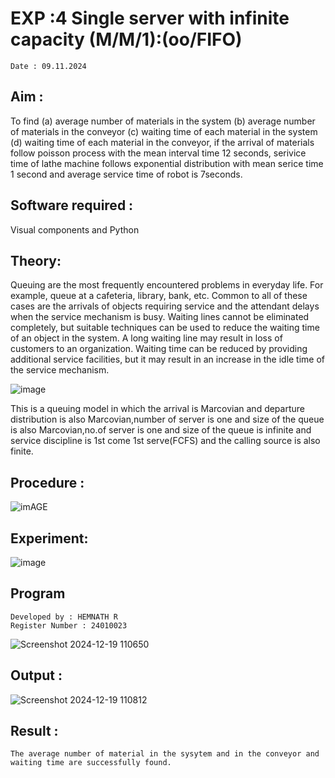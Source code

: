 # EXP :4 Single server with infinite capacity (M/M/1):(oo/FIFO)
```
Date : 09.11.2024
```
## Aim :
To find (a) average number of materials in the system (b) average number of materials in the conveyor (c) waiting time of each material in the system (d) waiting time of each material in the conveyor, if the arrival  of materials follow poisson process with the mean interval time 12 seconds, serivice time of lathe machine follows exponential distribution with mean serice time 1 second and average service time of robot is 7seconds.

## Software required :
Visual components and Python

## Theory:
Queuing are the most frequently encountered problems in everyday life. For example, queue at a cafeteria, library, bank, etc. Common to all of these cases are the arrivals of objects requiring service and the attendant delays when the service mechanism is busy. Waiting lines cannot be eliminated completely, but suitable techniques can be used to reduce the waiting time of an object in the system. A long waiting line may result in loss of customers to an organization. Waiting time can be reduced by providing additional service facilities, but it may result in an increase in the idle time of the service mechanism.

![image](1.png)

This is a queuing model in which the arrival is Marcovian and departure distribution is also Marcovian,number of server is one and size of the queue is also Marcovian,no.of server is one and size of the queue is infinite and service discipline is 1st come 1st serve(FCFS) and the calling source is also finite.

## Procedure :

![imAGE](2.png)

## Experiment:
![image](https://github.com/user-attachments/assets/046b6ec5-6036-440a-9c09-cc5008454c8c)

## Program
```
Developed by : HEMNATH R
Register Number : 24010023
```
![Screenshot 2024-12-19 110650](https://github.com/user-attachments/assets/0edd41ec-76b0-480f-98df-75c2031edf0d)

## Output :
![Screenshot 2024-12-19 110812](https://github.com/user-attachments/assets/1c4ec9cd-e9e8-413f-94ee-fb1da4eec3b9)

## Result :
```
The average number of material in the sysytem and in the conveyor and waiting time are successfully found.
```
